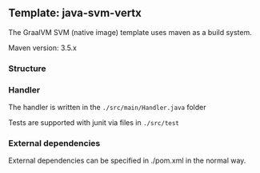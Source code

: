 ## Template: java-svm-vertx

The GraalVM SVM (native image) template uses maven as a build system.

Maven version: 3.5.x

### Structure


### Handler

The handler is written in the `./src/main/Handler.java` folder

Tests are supported with junit via files in `./src/test`

### External dependencies

External dependencies can be specified in ./pom.xml in the normal way.
